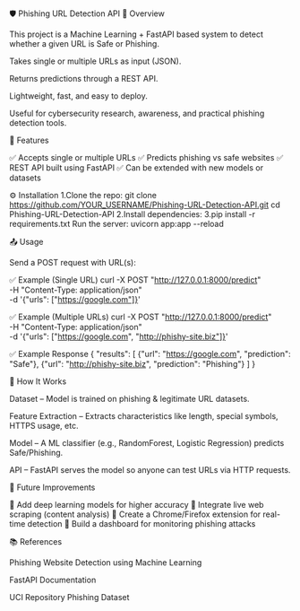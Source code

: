 🛡️ Phishing URL Detection API
📌 Overview

This project is a Machine Learning + FastAPI based system to detect whether a given URL is Safe or Phishing.

Takes single or multiple URLs as input (JSON).

Returns predictions through a REST API.

Lightweight, fast, and easy to deploy.

Useful for cybersecurity research, awareness, and practical phishing detection tools.

🚀 Features

✅ Accepts single or multiple URLs
✅ Predicts phishing vs safe websites
✅ REST API built using FastAPI
✅ Can be extended with new models or datasets

⚙️ Installation
1.Clone the repo:
git clone https://github.com/YOUR_USERNAME/Phishing-URL-Detection-API.git
cd Phishing-URL-Detection-API
2.Install dependencies:
3.pip install -r requirements.txt
Run the server:
uvicorn app:app --reload

📤 Usage

Send a POST request with URL(s):

✅ Example (Single URL)
curl -X POST "http://127.0.0.1:8000/predict" \
-H "Content-Type: application/json" \
-d '{"urls": ["https://google.com"]}'

✅ Example (Multiple URLs)
curl -X POST "http://127.0.0.1:8000/predict" \
-H "Content-Type: application/json" \
-d '{"urls": ["https://google.com", "http://phishy-site.biz"]}'

✅ Example Response
{
  "results": [
    {"url": "https://google.com", "prediction": "Safe"},
    {"url": "http://phishy-site.biz", "prediction": "Phishing"}
  ]
}

🧠 How It Works

Dataset – Model is trained on phishing & legitimate URL datasets.

Feature Extraction – Extracts characteristics like length, special symbols, HTTPS usage, etc.

Model – A ML classifier (e.g., RandomForest, Logistic Regression) predicts Safe/Phishing.

API – FastAPI serves the model so anyone can test URLs via HTTP requests.

📌 Future Improvements

🔹 Add deep learning models for higher accuracy
🔹 Integrate live web scraping (content analysis)
🔹 Create a Chrome/Firefox extension for real-time detection
🔹 Build a dashboard for monitoring phishing attacks

📚 References

Phishing Website Detection using Machine Learning

FastAPI Documentation

UCI Repository Phishing Dataset
